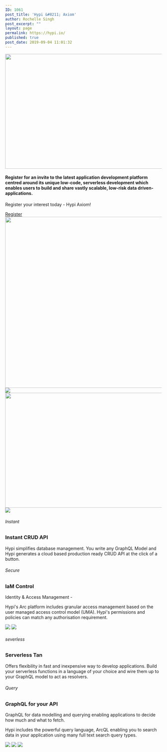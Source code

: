 ```yaml
---
ID: 1061
post_title: 'Hypi &#8211; Axiom'
author: Rochelle Singh
post_excerpt: ""
layout: page
permalink: https://hypi.io/
published: true
post_date: 2019-09-04 11:01:32
---
```

 <a href="https://hypi.io" data-elementor-open-lightbox=""> <img width="768" height="368" src="https://hypi.io/wp-content/uploads/2018/10/purple@2x-768x368.png" alt="" srcset="https://hypi.io/wp-content/uploads/2018/10/purple@2x-768x368.png 768w, https://hypi.io/wp-content/uploads/2018/10/purple@2x-300x144.png 300w, https://hypi.io/wp-content/uploads/2018/10/purple@2x-1024x491.png 1024w" sizes="(max-width: 768px) 100vw, 768px" /> </a> 
#### Register for an invite to the latest application development platform centred around its unique low-code, serverless development which enables users to build and share vastly scalable, low-risk data driven-applications.  
  
Register your interest today - Hypi Axiom! 

<a href="#axiom-form-register" role="button"> Register </a> <img width="867" height="548" src="https://hypi.io/wp-content/uploads/2019/04/SaaS-4.png" alt="" srcset="https://hypi.io/wp-content/uploads/2019/04/SaaS-4.png 867w, https://hypi.io/wp-content/uploads/2019/04/SaaS-4-300x190.png 300w, https://hypi.io/wp-content/uploads/2019/04/SaaS-4-768x485.png 768w, https://hypi.io/wp-content/uploads/2019/04/SaaS-4-158x100.png 158w, https://hypi.io/wp-content/uploads/2019/04/SaaS-4-127x80.png 127w, https://hypi.io/wp-content/uploads/2019/04/SaaS-4-394x249.png 394w" sizes="(max-width: 867px) 100vw, 867px" /> ![][1] <img width="768" height="368" src="https://hypi.io/wp-content/uploads/2018/10/purple@2x-768x368.png" alt="" srcset="https://hypi.io/wp-content/uploads/2018/10/purple@2x-768x368.png 768w, https://hypi.io/wp-content/uploads/2018/10/purple@2x-300x144.png 300w, https://hypi.io/wp-content/uploads/2018/10/purple@2x-1024x491.png 1024w" sizes="(max-width: 768px) 100vw, 768px" /> ![][2] 
###### Instant

### Instant CRUD API

Hypi simplifies database management. You write any GraphQL Model and Hypi generates a cloud based production ready CRUD API at the click of a button. 

###### Secure

### IaM Control

Identity & Access Management -   
  
Hypi's Arc platform includes granular access management based on the user managed access control model (UMA). Hypi's permissions and policies can match any authorisation requirement.

![][3] ![][2] 
###### severless

### Serverless Tan 

Offers flexibility in fast and inexpensive way to develop applications. Build your serverless functions in a language of your choice and wire them up to your GraphQL model to act as resolvers.

###### Query 

### GraphQL for your API

GraphQL for data modelling and querying enabling applications to decide how much and what to fetch.  
  
Hypi includes the powerful query language, ArcQL enabling you to search data in your application using many full text search query types.

![][3] ![][1] ![][1]

 [1]: https://import.themovation.com/stratus/wp-content/uploads/2019/03/circle1.png ""
 [2]: https://import.themovation.com/stratus/wp-content/uploads/2019/04/SaaS-2.png ""
 [3]: https://import.themovation.com/stratus/wp-content/uploads/2019/04/SaaS-5.png ""